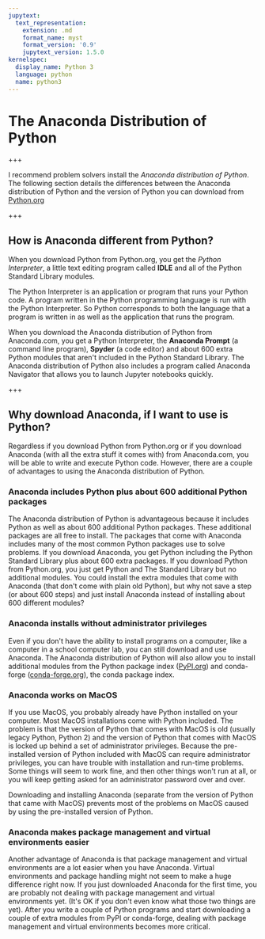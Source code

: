 ```yaml
---
jupytext:
  text_representation:
    extension: .md
    format_name: myst
    format_version: '0.9'
    jupytext_version: 1.5.0
kernelspec:
  display_name: Python 3
  language: python
  name: python3
---
```


# The Anaconda Distribution of Python

+++

I recommend problem solvers install the _Anaconda distribution of Python_. The following section details the differences between the Anaconda distribution of Python and the version of Python you can download from [Python.org](https://python.org)

+++

## How is Anaconda different from Python?

When you download Python from Python.org, you get the _Python Interpreter_, a little text editing program called **IDLE** and all of the Python Standard Library modules.

The Python Interpreter is an application or program that runs your Python code. A program written in the Python programming language is run with the Python Interpreter. So Python corresponds to both the language that a program is written in as well as the application that runs the program.

When you download the Anaconda distribution of Python from Anaconda.com, you get a Python Interpreter, the **Anaconda Prompt** (a command line program), **Spyder** (a code editor) and about 600 extra Python modules that aren't included in the Python Standard Library. The Anaconda distribution of Python also includes a program called Anaconda Navigator that allows you to launch Jupyter notebooks quickly.

+++

## Why download Anaconda, if I want to use is Python?

Regardless if you download Python from Python.org or if you download Anaconda (with all the extra stuff it comes with) from Anaconda.com, you will be able to write and execute Python code. However, there are a couple of advantages to using the Anaconda distribution of Python.

### Anaconda includes Python plus about 600 additional Python packages

The Anaconda distribution of Python is advantageous because it includes Python as well as about 600 additional Python packages. These additional packages are all free to install. The packages that come with Anaconda includes many of the most common Python packages use to solve problems. If you download Anaconda, you get Python including the Python Standard Library plus about 600 extra packages. If you download Python from Python.org, you just get Python and The Standard Library but no additional modules. You could install the extra modules that come with Anaconda (that don't come with plain old Python), but why not save a step (or about 600 steps) and just install Anaconda instead of installing about 600 different modules?

### Anaconda installs without administrator privileges

Even if you don't have the ability to install programs on a computer, like a computer in a school computer lab, you can still download and use Anaconda. The Anaconda distribution of Python will also allow you to install additional modules from the Python package index ([PyPI.org](https://pypi.org/)) and conda-forge ([conda-forge.org](https://conda-forge.org/)), the conda package index.

### Anaconda works on MacOS

If you use MacOS, you probably already have Python installed on your computer. Most MacOS installations come with Python included. The problem is that the version of Python that comes with MacOS is old (usually legacy Python, Python 2) and the version of Python that comes with MacOS is locked up behind a set of administrator privileges. Because the pre-installed version of Python included with MacOS can require administrator privileges, you can have trouble with installation and run-time problems. Some things will seem to work fine, and then other things won't run at all, or you will keep getting asked for an administrator password over and over.

Downloading and installing Anaconda (separate from the version of Python that came with MacOS) prevents most of the problems on MacOS caused by using the pre-installed version of Python.

### Anaconda makes package management and virtual environments easier

Another advantage of Anaconda is that package management and virtual environments are a lot easier when you have Anaconda. Virtual environments and package handling might not seem to make a huge difference right now. If you just downloaded Anaconda for the first time, you are probably not dealing with package management and virtual environments yet. (It's OK if you don't even know what those two things are yet). After you write a couple of Python programs and start downloading a couple of extra modules from PyPI or conda-forge, dealing with package management and virtual environments becomes more critical.

```{code-cell} ipython3

```
